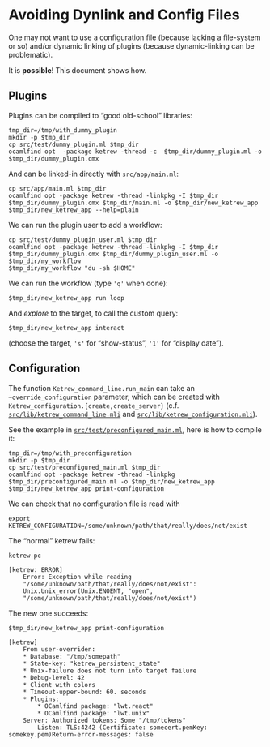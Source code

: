 Avoiding Dynlink and Config Files
=================================

One may not want to use a configuration file (because lacking a file-system or
so) and/or dynamic linking of plugins (because dynamic-linking can be
problematic).

It is **possible**! This document shows how.


Plugins
-------

Plugins can be compiled to “good old-school” libraries:

    tmp_dir=/tmp/with_dummy_plugin
    mkdir -p $tmp_dir
    cp src/test/dummy_plugin.ml $tmp_dir
    ocamlfind opt  -package ketrew -thread -c  $tmp_dir/dummy_plugin.ml -o $tmp_dir/dummy_plugin.cmx

And can be linked-in directly with `src/app/main.ml`:

    cp src/app/main.ml $tmp_dir
    ocamlfind opt -package ketrew -thread -linkpkg -I $tmp_dir $tmp_dir/dummy_plugin.cmx $tmp_dir/main.ml -o $tmp_dir/new_ketrew_app
    $tmp_dir/new_ketrew_app --help=plain

We can run the plugin user to add a workflow:

    cp src/test/dummy_plugin_user.ml $tmp_dir
    ocamlfind opt -package ketrew -thread -linkpkg -I $tmp_dir $tmp_dir/dummy_plugin.cmx $tmp_dir/dummy_plugin_user.ml -o $tmp_dir/my_workflow
    $tmp_dir/my_workflow "du -sh $HOME"

We can run the workflow (type `'q'` when done):

    $tmp_dir/new_ketrew_app run loop

And *explore* to the target, to call the custom query:

    $tmp_dir/new_ketrew_app interact

(choose the target, `'s'` for “show-status”, `'1'` for “display date”).


Configuration
-------------

The function `Ketrew_command_line.run_main` can take an `~override_configuration` parameter, which can be created with
`Ketrew_configuration.{create,create_server}`
(c.f. 
[`src/lib/ketrew_command_line.mli`](src/lib/ketrew_command_line.mli) and
[`src/lib/ketrew_configuration.mli`](src/lib/ketrew_configuration.mli)).

See the example in
[`src/test/preconfigured_main.ml`](src/test/preconfigured_main.ml), here is how
to compile it:

    tmp_dir=/tmp/with_preconfiguration
    mkdir -p $tmp_dir
    cp src/test/preconfigured_main.ml $tmp_dir
    ocamlfind opt -package ketrew -thread -linkpkg $tmp_dir/preconfigured_main.ml -o $tmp_dir/new_ketrew_app
    $tmp_dir/new_ketrew_app print-configuration

We can check that no configuration file is read with

    export KETREW_CONFIGURATION=/some/unknown/path/that/really/does/not/exist

The “normal” ketrew fails:

    ketrew pc

```badresult
[ketrew: ERROR]
    Error: Exception while reading
    "/some/unknown/path/that/really/does/not/exist":
    Unix.Unix_error(Unix.ENOENT, "open",
    "/some/unknown/path/that/really/does/not/exist")
```

The new one succeeds:

    $tmp_dir/new_ketrew_app print-configuration

```goodresult
[ketrew]
    From user-overriden:
    * Database: "/tmp/somepath"
    * State-key: "ketrew_persistent_state"
    * Unix-failure does not turn into target failure
    * Debug-level: 42
    * Client with colors
    * Timeout-upper-bound: 60. seconds
    * Plugins:
        * OCamlfind package: "lwt.react"
        * OCamlfind package: "lwt.unix"
    Server: Authorized tokens: Some "/tmp/tokens"
        Listen: TLS:4242 (Certificate: somecert.pemKey: somekey.pem)Return-error-messages: false
```

